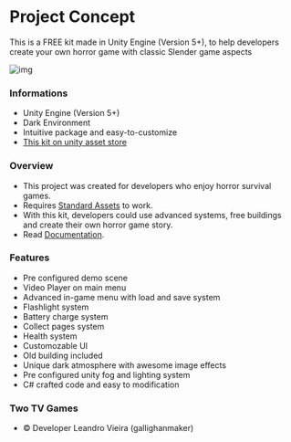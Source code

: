 # Project Concept #

This is a FREE kit made in Unity Engine (Version 5+), to help developers create your own horror game with classic Slender game aspects 

![img](https://i.imgur.com/JfXVz7m.jpg)

### Informations ###

* Unity Engine (Version 5+)
* Dark Environment
* Intuitive package and easy-to-customize
* [This kit on unity asset store](https://www.assetstore.unity3d.com/en/#!/content/108847)

### Overview ###

* This project was created for developers who enjoy horror survival games.
* Requires [Standard Assets](http://www.twotvgames.com/projects/unity/horrorgamekit/files/standardassets.unitypackage) to work.
* With this kit, developers could use advanced systems, free buildings and create their own horror game story.
* Read [Documentation](http://www.twotvgames.com/projects/unity/horrorgamekit/documentation/documentation.pdf).

### Features ###

* Pre configured demo scene
* Video Player on main menu
* Advanced in-game menu with load and save system
* Flashlight system
* Battery charge system
* Collect pages system
* Health system
* Customozable UI
* Old building included
* Unique dark atmosphere with awesome image effects
* Pre configured unity fog and lighting system
* C# crafted code and easy to modification

### Two TV Games ###

* :copyright: Developer Leandro Vieira (gallighanmaker)

